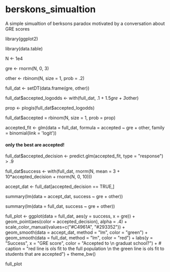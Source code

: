 # berskons_simualtion
A simple simualtion of berksons paradox motivated by a conversation about GRE scores

library(ggplot2)

library(data.table)

N <- 1e4

gre <- rnorm(N, 0, 3)

other <- rbinom(N, size = 1, prob = .2)

full_dat <- setDT(data.frame(gre, other))

full_dat$accepted_logodds <- with(full_dat, .1 + 1.5*gre + 3*other)

prop <- plogis(full_dat$accepted_logodds)

full_dat$accepted = rbinom(N, size = 1, prob = prop)

accepted_fit <- glm(data = full_dat, formula = accepted ~ gre + other, family = binomial(link = 'logit'))

#### only the best are accepted!
full_dat$accepted_decision <- predict.glm(accepted_fit, type = "response") > .9

full_dat$success <- with(full_dat, rnorm(N, mean = 3 + 10*accepted_decision + rnorm(N, 0, 10)))

accept_dat <- full_dat[accepted_decision == TRUE,]

summary(lm(data = accept_dat, success ~ gre + other))

summary(lm(data = full_dat,  success ~ gre + other))



full_plot <- ggplot(data = full_dat, 
                    aes(y = success, x = gre)) + 
  geom_point(aes(color = accepted_decision), alpha = .4) + 
  scale_color_manual(values=c("#C4961A", "#293352")) + 
  geom_smooth(data = accept_dat, method = "lm", color = "green") + 
  geom_smooth(data = full_dat, method = "lm", color = "red") +
  labs(y = "Success", x = "GRE score", color = "Accepted to \n graduat school?") +
      # caption = "red line is ols fit to the full population \n the green line is ols fit to students that are accepted") + 
  theme_bw()
  
full_plot
